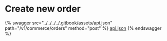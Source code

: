 # Create new order

{% swagger src="../../../../.gitbook/assets/api.json" path="/v1/commerce/orders" method="post" %}
[api.json](../../../../.gitbook/assets/api.json)
{% endswagger %}

